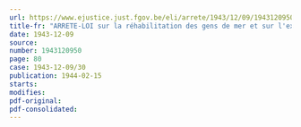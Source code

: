 ```yaml
---
url: https://www.ejustice.just.fgov.be/eli/arrete/1943/12/09/1943120950/justel
title-fr: "ARRETE-LOI sur la réhabilitation des gens de mer et sur l'extinction des poursuites répressives et des peines relatives à certaines infractions maritimes"
date: 1943-12-09
source:
number: 1943120950
page: 80
case: 1943-12-09/30
publication: 1944-02-15
starts:
modifies:
pdf-original:
pdf-consolidated:
---
```


